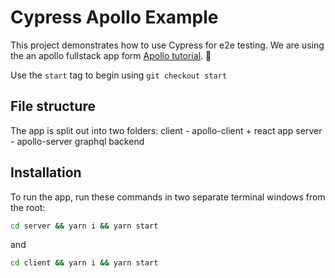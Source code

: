 # Cypress Apollo Example

This project demonstrates how to use Cypress for e2e testing. We are using the an apollo fullstack app form [Apollo tutorial](http://apollographql.com/docs/tutorial/introduction.html). 🚀

Use the `start` tag to begin using `git checkout start`

## File structure

The app is split out into two folders:
client - apollo-client + react app
server - apollo-server graphql backend

## Installation

To run the app, run these commands in two separate terminal windows from the root:

```bash
cd server && yarn i && yarn start
```

and

```bash
cd client && yarn i && yarn start
```
